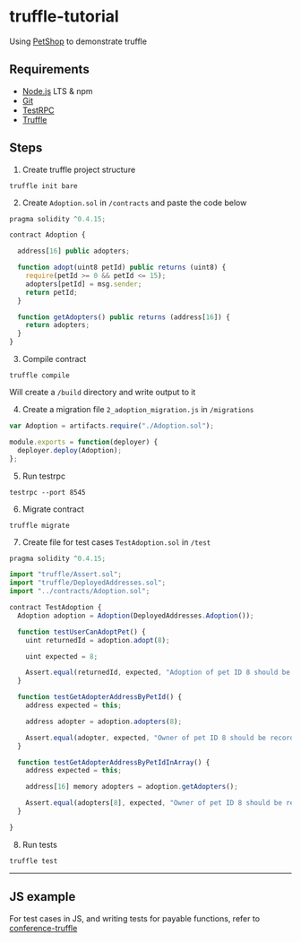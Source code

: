 # truffle-tutorial
Using [PetShop](http://truffleframework.com/tutorials/pet-shop) to demonstrate truffle

## Requirements
* [Node.js](https://nodejs.org/en/) LTS & npm
* [Git](https://git-scm.com/)
* [TestRPC](https://github.com/ethereumjs/testrpc)
* [Truffle](http://truffleframework.com/)

## Steps

1. Create truffle project structure
```console
truffle init bare
```

2. Create `Adoption.sol` in `/contracts` and paste the code below
```javascript
pragma solidity ^0.4.15;

contract Adoption {

  address[16] public adopters;

  function adopt(uint8 petId) public returns (uint8) {
    require(petId >= 0 && petId <= 15);
    adopters[petId] = msg.sender;
    return petId;
  }

  function getAdopters() public returns (address[16]) {
    return adopters;
  }
}
```

3. Compile contract
```console
truffle compile
```
Will create a `/build` directory and write output to it

4. Create a migration file `2_adoption_migration.js` in `/migrations`
```javascript
var Adoption = artifacts.require("./Adoption.sol");

module.exports = function(deployer) {
  deployer.deploy(Adoption);
};
```

5. Run testrpc
```console
testrpc --port 8545
```

6. Migrate contract
```console
truffle migrate
```

7. Create file for test cases `TestAdoption.sol` in `/test`
```javascript
pragma solidity ^0.4.15;

import "truffle/Assert.sol";
import "truffle/DeployedAddresses.sol";
import "../contracts/Adoption.sol";

contract TestAdoption {
  Adoption adoption = Adoption(DeployedAddresses.Adoption());

  function testUserCanAdoptPet() {
    uint returnedId = adoption.adopt(8);

    uint expected = 8;

    Assert.equal(returnedId, expected, "Adoption of pet ID 8 should be recorded.");
  }

  function testGetAdopterAddressByPetId() {
    address expected = this;

    address adopter = adoption.adopters(8);

    Assert.equal(adopter, expected, "Owner of pet ID 8 should be recorded.");
  }

  function testGetAdopterAddressByPetIdInArray() {
    address expected = this;

    address[16] memory adopters = adoption.getAdopters();

    Assert.equal(adopters[8], expected, "Owner of pet ID 8 should be recorded.");
  }

}
```

8. Run tests
```console
truffle test
```

---

## JS example

For test cases in JS, and writing tests for payable functions, refer to [conference-truffle](https://github.com/aarongoa/conference-truffle)